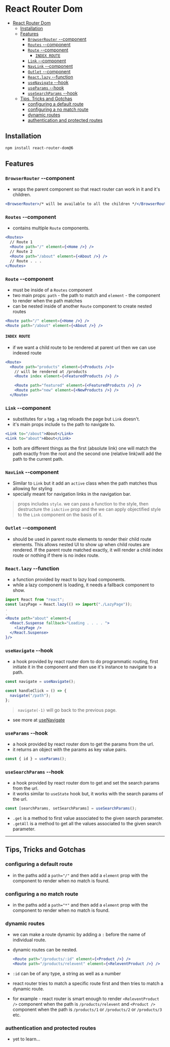 # React Router Dom

- [React Router Dom](#react-router-dom)
  - [Installation](#installation)
  - [Features](#features)
    - [`BrowserRouter` --component](#browserrouter---component)
    - [`Routes` --component](#routes---component)
    - [`Route` --component](#route---component)
      - [`INDEX ROUTE`](#index-route)
    - [`Link` --component](#link---component)
    - [`NavLink` --component](#navlink---component)
    - [`Outlet` --component](#outlet---component)
    - [`React.lazy` --function](#reactlazy---function)
    - [`useNavigate` --hook](#usenavigate---hook)
    - [`useParams` --hook](#useparams---hook)
    - [`useSearchParams` --hook](#usesearchparams---hook)
  - [Tips, Tricks and Gotchas](#tips-tricks-and-gotchas)
    - [configuring a default route](#configuring-a-default-route)
    - [configuring a no match route](#configuring-a-no-match-route)
    - [dynamic routes](#dynamic-routes)
    - [authentication and protected routes](#authentication-and-protected-routes)

## Installation

```bash
npm install react-router-dom@6
```

## Features

### `BrowserRouter` --component

- wraps the parent component so that react router can work in it and it's children.

```jsx
<BrowserRouter>/* will be available to all the children */</BrowserRouter>
```

### `Routes` --component

- contains multiple `Route` components.

```jsx
<Routes>
  // Route 1
  <Route path="/" element={<Home />} />
  // Route 2
  <Route path="/about" element={<About />} />
  // Route . . .
</Routes>
```

### `Route` --component

- must be inside of a `Routes` component
- two main props: `path` - the path to match and `element` - the component to render when the path matches
- can be nested inside of another `Route` component to create nested routes

```jsx
<Route path="/" element={<Home />} />
<Route path="/about" element={<About />} />
```

#### `INDEX ROUTE`

- if we want a child route to be rendered at parent url then we can use indexed route

```jsx
<Route>
  <Route path="products" element={<Products />}>
    // will be rendered at /products
    <Route index element={<FeaturedProducts />} />

    <Route path="featured" element={<FeaturedProducts />} />
    <Route path="new" element={<NewProducts />} />
  </Route>
```

### `Link` --component

- substitutes for `a` tag. `a` tag reloads the page but `Link` doesn't.
- it's main props include `to` the path to navigate to.

```jsx
<Link to="/about">About</Link>
<Link to="about">About</Link>
```

- both are different things as the first (absolute link) one will match the path exactly from the root and the second one (relative link)will add the path to the current path.

### `NavLink` --component

- Similar to `Link` but it add an `active` class when the path matches thus allowing for styling
- specially meant for navigation links in the navigation bar.

> props includes `style`. we can pass a function to the style, then destructure the `isActive` prop and the we can apply objectified style to the `Link` component on the basis of it.

### `Outlet` --component

- should be used in parent route elements to render their child route elements. This allows nested UI to show up when child routes are rendered. If the parent route matched exactly, it will render a child index route or nothing if there is no index route.

### `React.lazy` --function

- a function provided by react to lazy load components.
- while a lazy component is loading, it needs a fallback component to show.

```jsx
import React from "react";
const lazyPage = React.lazy(() => import("./LazyPage"));
.
.
<Route path="about" element={
  <React.Suspense fallback="Loading . . . . ">
    <lazyPage />
  </React.Suspense>
}/>
```

### `useNavigate` --hook

- a hook provided by react router dom to do programmatic routing, first initiate it in the component and then use it's instance to navigate to a path.

```jsx
const navigate = useNavigate();

const handleClick = () => {
  navigate("/path");
};
```

> `navigate(-1)` will go back to the previous page.

- see more at [useNavigate](https://reactrouter.com/en/6.8.1/hooks/use-navigate)

### `useParams` --hook

- a hook provided by react router dom to get the params from the url.
- it returns an object with the params as key value pairs.

```jsx
const { id } = useParams();
```

### `useSearchParams` --hook

- a hook provided by react router dom to get and set the search params from the url.
- it works similar to `useState` hook but, it works with the search params of the url.

```jsx
const [searchParams, setSearchParams] = useSearchParams();
```

- `.get` is a method to first value associated to the given search parameter.
- `.getAll` is a method to get all the values associated to the given search parameter.

---

## Tips, Tricks and Gotchas

### configuring a default route

- in the paths add a `path="/"` and then add a `element` prop with the component to render when no match is found.

### configuring a no match route

- in the paths add a `path="*"` and then add a `element` prop with the component to render when no match is found.

### dynamic routes

- we can make a route dynamic by adding a `:` before the name of individual route.
- dynamic routes can be nested.

  ```jsx
  <Route path="/products/:id" element={<Product />} />
  <Route path="/products/relevent" element={<ReleventProduct />} />
  ```

- `:id` can be of any type, a string as well as a number
- react router tries to match a specific route first and then tries to match a dynamic route.
- for example - react router is smart enough to render `<ReleventProduct />` component when the path is `/products/relevent` and `<Product />` component when the path is `/products/1` or `/products/2` or `/products/3` etc.

### authentication and protected routes

- yet to learn...

